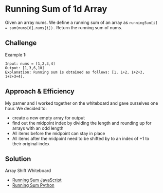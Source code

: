 # Running Sum of 1d Array
Given an array nums. We define a running sum of an array as `runningSum[i] = sum(nums[0]…nums[i]).`
Return the running sum of nums.

## Challenge 
Example 1:
```
Input: nums = [1,2,3,4]
Output: [1,3,6,10]
Explanation: Running sum is obtained as follows: [1, 1+2, 1+2+3, 1+2+3+4].
```

## Approach & Efficiency
My parner and I worked together on the whiteboard and gave ourselves one hour. We decided to:
- create a new empty array for output 
- find out the midpoint index by dividing the length and rounding up for arrays with an odd length
- All items before the midpoint can stay in place
- All items after the midpoint need to be shifted by to an index of +1 to their original index

## Solution
Array Shift Whiteboard
- [Running Sum JavaScript](./runningtotal.js)
- [Running Sum Python](./runningtotal.py)